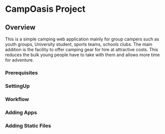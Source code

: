 # CampOasis Project

## Overview
This is a simple camping web application mainly for group campers such as youth groups, University student, sports teams,
schools clubs. The main addition is the facility to offer camping gear for hire at attractive costs. This reduces the
bulk young people have to take with them and allows more time for adventure.

### Prerequisites
### SettingUp
### Workflow
### Adding Apps
### Adding Static Files
